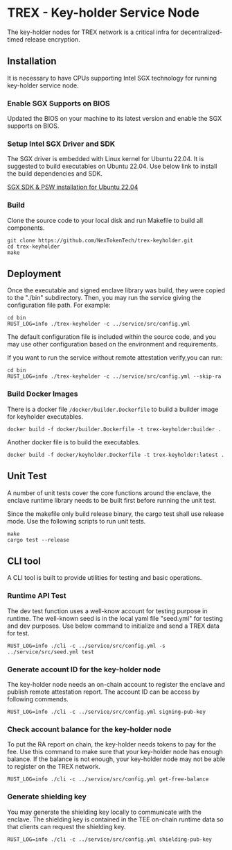 # TREX - Key-holder Service Node
The key-holder nodes for TREX network is a critical infra for decentralized-timed release encryption.

## Installation
It is necessary to have CPUs supporting Intel SGX technology for running key-holder service node.
### Enable SGX Supports on BIOS
Updated the BIOS on your machine to its latest version and enable the SGX supports on BIOS.

### Setup Intel SGX Driver and SDK
The SGX driver is embedded with Linux kernel for Ubuntu 22.04. It is suggested to build executables 
on Ubuntu 22.04. Use below link to install the build dependencies and SDK.

[SGX SDK & PSW installation for Ubuntu 22.04](https://medium.com/@yangfanghao/sgx-driver-and-sdk-installation-for-ubuntu-22-04-7db6c254e65c)

### Build
Clone the source code to your local disk and run Makefile to build all components.
```shell
git clone https://github.com/NexTokenTech/trex-keyholder.git
cd trex-keyholder
make
```

## Deployment
Once the executable and signed enclave library was build, they were copied to the "./bin" subdirectory.
Then, you may run the service giving the configuration file path. For example:
```shell
cd bin
RUST_LOG=info ./trex-keyholder -c ../service/src/config.yml
```
The default configuration file is included within the source code, and you may use other configuration 
based on the environment and requirements.

If you want to run the service without remote attestation verify,you can run:
```
cd bin
RUST_LOG=info ./trex-keyholder -c ../service/src/config.yml --skip-ra
```
### Build Docker Images
There is a docker file `/docker/builder.Dockerfile` to build a builder image for keyholder executables.
```shell
docker build -f docker/builder.Dockerfile -t trex-keyholder:builder .
```
Another docker file is to build the executables.
```shell
docker build -f docker/keyholder.Dockerfile -t trex-keyholder:latest .
```

## Unit Test
A number of unit tests cover the core functions around the enclave, the enclave runtime library needs to be built first 
before running the unit test. 

Since the makefile only build release binary, the cargo test shall use release mode. Use the following scripts to run unit tests.
```shell
make
cargo test --release
```

## CLI tool
A CLI tool is built to provide utilities for testing and basic operations.
### Runtime API Test
The dev test function uses a well-know account for testing purpose in runtime. The well-known seed is in the 
local yaml file "seed.yml" for testing and dev purposes.
Use below command to initialize and send a TREX data for test.
```shell
RUST_LOG=info ./cli -c ../service/src/config.yml -s ../service/src/seed.yml test
```
### Generate account ID for the key-holder node
The key-holder node needs an on-chain account to register the enclave and publish remote attestation
report. The account ID can be access by following commends.
```shell
RUST_LOG=info ./cli -c ../service/src/config.yml signing-pub-key
```
### Check account balance for the key-holder node
To put the RA report on chain, the key-holder needs tokens to pay for the fee. Use this command to make
sure that your key-holder node has enough balance. If the balance is not enough, your key-holder node
may not be able to register on the TREX network.
```shell
RUST_LOG=info ./cli -c ../service/src/config.yml get-free-balance
```

### Generate shielding key
You may generate the shielding key locally to communicate with the enclave. The shielding key is contained
in the TEE on-chain runtime data so that clients can request the shielding key.
```shell
RUST_LOG=info ./cli -c ../service/src/config.yml shielding-pub-key
```